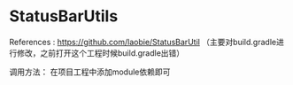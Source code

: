 # StatusBarUtils
References : https://github.com/laobie/StatusBarUtil
（主要对build.gradle进行修改，之前打开这个工程时候build.gradle出错）

调用方法：
在项目工程中添加module依赖即可
